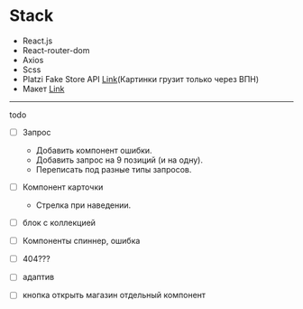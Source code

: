 # Stack
+ React.js
+ React-router-dom
+ Axios
+ Scss
+ Platzi Fake Store API [Link](https://fakeapi.platzi.com/en/rest/introduction)(Картинки грузит только через ВПН)
+ Макет [Link](https://www.figma.com/file/OFNh7sSivQKwPRV4hBv8Yi/WOMAZING-%2B?type=design&node-id=0-1&mode=design)

<hr>

todo
 - [ ] Запрос
      + Добавить компонент ошибки.
      + Добавить запрос на 9 позиций (и на одну).
      + Переписать под разные типы запросов.
        
 - [ ] Компонент карточки
      + Стрелка при наведении.
        
 - [ ] блок с коллекцией
 - [ ] Компоненты спиннер, ошибка
 - [ ] 404???
 - [ ] адаптив
 - [ ] кнопка открыть магазин отдельный компонент
